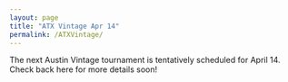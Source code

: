 ```yaml
---
layout: page
title: "ATX Vintage Apr 14"
permalink: /ATXVintage/
---
```


The next Austin Vintage tournament is tentatively scheduled for April 14. Check back here for more details soon!